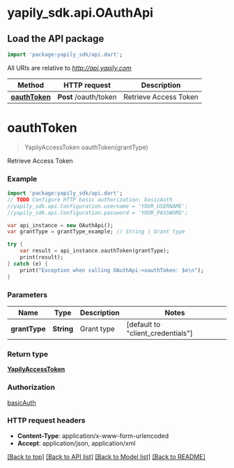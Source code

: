 # yapily_sdk.api.OAuthApi

## Load the API package
```dart
import 'package:yapily_sdk/api.dart';
```

All URIs are relative to *http://api.yapily.com*

Method | HTTP request | Description
------------- | ------------- | -------------
[**oauthToken**](OAuthApi.md#oauthToken) | **Post** /oauth/token | Retrieve Access Token


# **oauthToken**
> YapilyAccessToken oauthToken(grantType)

Retrieve Access Token

### Example 
```dart
import 'package:yapily_sdk/api.dart';
// TODO Configure HTTP basic authorization: basicAuth
//yapily_sdk.api.Configuration.username = 'YOUR_USERNAME';
//yapily_sdk.api.Configuration.password = 'YOUR_PASSWORD';

var api_instance = new OAuthApi();
var grantType = grantType_example; // String | Grant type

try { 
    var result = api_instance.oauthToken(grantType);
    print(result);
} catch (e) {
    print("Exception when calling OAuthApi->oauthToken: $e\n");
}
```

### Parameters

Name | Type | Description  | Notes
------------- | ------------- | ------------- | -------------
 **grantType** | **String**| Grant type | [default to &quot;client_credentials&quot;]

### Return type

[**YapilyAccessToken**](YapilyAccessToken.md)

### Authorization

[basicAuth](../README.md#basicAuth)

### HTTP request headers

 - **Content-Type**: application/x-www-form-urlencoded
 - **Accept**: application/json, application/xml

[[Back to top]](#) [[Back to API list]](../README.md#documentation-for-api-endpoints) [[Back to Model list]](../README.md#documentation-for-models) [[Back to README]](../README.md)

